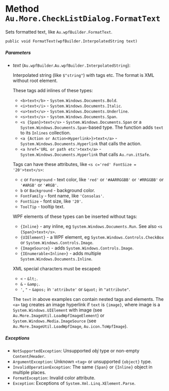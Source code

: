 # Method `Au.More.CheckListDialog.FormatText`

Sets formatted text, like `Au.wpfBuilder.FormatText`.

```
public void FormatText(wpfBuilder.InterpolatedString text)
```

##### Parameters

- *text*  (`Au.wpfBuilder`.`Au.wpfBuilder.InterpolatedString`):

    Interpolated string (like `$"string"`) with tags etc. The format is XML without root element.

    These tags add inlines of these types:

    - `<b>text</b>` - `System.Windows.Documents.Bold`.
    - `<i>text</i>` - `System.Windows.Documents.Italic`.
    - `<u>text</u>` - `System.Windows.Documents.Underline`.
    - `<s>text</s>` - `System.Windows.Documents.Span`.
    - `<s {Span}>text</s>` - `System.Windows.Documents.Span` or a `System.Windows.Documents.Span`-based type. The function adds `text` to its `Inlines` collection.
    - `<a {Action or Action<Hyperlink>}>text</a>` - `System.Windows.Documents.Hyperlink` that calls the action.
    - `<a href='URL or path etc'>text</a>` - `System.Windows.Documents.Hyperlink` that calls `Au.run.itSafe`.

    Tags can have these attributes, like `<s c='red' FontSize = '20'>text</s>`:

    - `c` or `Foreground` - text color, like `'red'` or `'#AARRGGBB'` or `'#RRGGBB'` or `'#ARGB'` or `'#RGB'`.
    - `b` or `Background` - background color.
    - `FontFamily` - font name, like `'Consolas'`.
    - `FontSize` - font size, like `'20'`.
    - `ToolTip` - tooltip text.

    WPF elements of these types can be inserted without tags:

    - `{Inline}` - any inline, eg `System.Windows.Documents.Run`. See also `<s {Span}>text</s>`.
    - `{UIElement}` - a WPF element, eg `System.Windows.Controls.CheckBox` or `System.Windows.Controls.Image`.
    - `{ImageSource}` - adds `System.Windows.Controls.Image`.
    - `{IEnumerable<Inline>}` - adds multiple `System.Windows.Documents.Inline`.

    XML special characters must be escaped:

    - `<` - `&lt;`.
    - `&` - `&amp;`.
    - `'`, `"` - `&apos;` in `'attribute'` or `&quot;` in `"attribute"`.

    The `text` in above examples can contain nested tags and elements. The `<a>` tag creates an image hyperlink if `text` is `{image}`, where image is a `System.Windows.UIElement` with image (see `Au.More.ImageUtil.LoadWpfImageElement`) or `System.Windows.Media.ImageSource` (see `Au.More.ImageUtil.LoadWpfImage`, `Au.icon.ToWpfImage`).

##### Exceptions

- `NotSupportedException`:
    Unsupported *obj* type or non-empty `Content`/`Header`.
- `ArgumentException`:
    Unknown `<tag>` or unsupported `{object}` type.
- `InvalidOperationException`:
    The same `{Span}` or `{Inline}` object in multiple places.
- `FormatException`:
    Invalid color attribute.
- `Exception`:
    Exceptions of `System.Xml.Linq.XElement.Parse`.